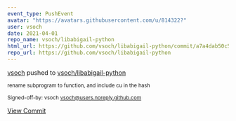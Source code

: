 ```yaml
---
event_type: PushEvent
avatar: "https://avatars.githubusercontent.com/u/814322?"
user: vsoch
date: 2021-04-01
repo_name: vsoch/libabigail-python
html_url: https://github.com/vsoch/libabigail-python/commit/a7a4dab50c58edb528b7307318083e2102313c89
repo_url: https://github.com/vsoch/libabigail-python
---
```


<a href='https://github.com/vsoch' target='_blank'>vsoch</a> pushed to <a href='https://github.com/vsoch/libabigail-python' target='_blank'>vsoch/libabigail-python</a>

<small>rename subprogram to function, and include cu in the hash

Signed-off-by: vsoch <vsoch@users.noreply.github.com></small>

<a href='https://github.com/vsoch/libabigail-python/commit/a7a4dab50c58edb528b7307318083e2102313c89' target='_blank'>View Commit</a>